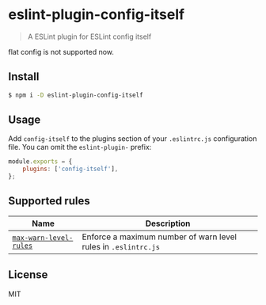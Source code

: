 # eslint-plugin-config-itself

> A ESLint plugin for ESLint config itself

flat config is not supported now.

## Install

```sh
$ npm i -D eslint-plugin-config-itself
```

## Usage

Add `config-itself` to the plugins section of your `.eslintrc.js` configuration file. You can omit the `eslint-plugin-` prefix:
```js
module.exports = {
	plugins: ['config-itself'],
};
```

## Supported rules

| Name | Description |
|---|---|
| [`max-warn-level-rules`](./docs/rules/max-warn-level-rules.md) | Enforce a maximum number of warn level rules in `.eslintrc.js` |

## License

MIT